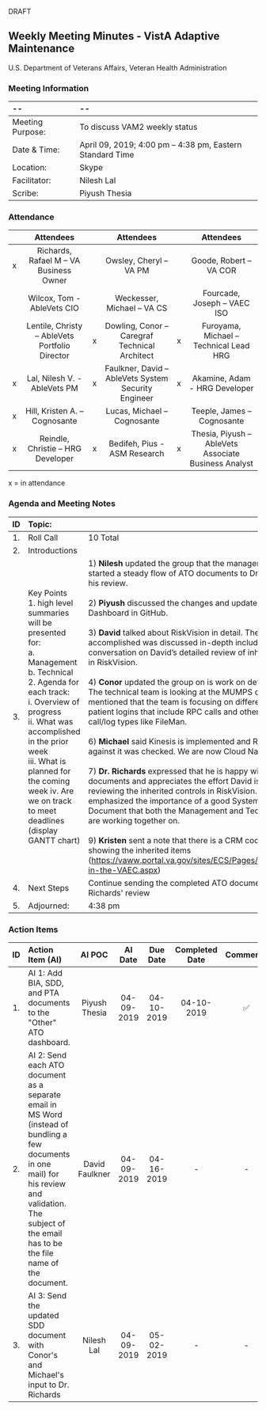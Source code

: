 DRAFT

## Weekly Meeting Minutes  - VistA Adaptive Maintenance
U.S. Department of Veterans Affairs, Veteran Health Administration


### Meeting Information
| -- | -- |
|:---|:---|
| Meeting Purpose: | To discuss VAM2 weekly status  |
| Date & Time: |	April 09, 2019; 4:00 pm – 4:38 pm, Eastern Standard Time |
| Location:	| Skype | 
| Facilitator:	| Nilesh Lal |
| Scribe: |	Piyush Thesia |


### Attendance

|  | Attendees |  | Attendees	|  | Attendees |
|:---:|:---:|:---:|:---:|:---:|:---:|
| x | Richards, Rafael M – VA Business Owner |  | Owsley, Cheryl – VA PM |  | Goode, Robert – VA COR |
|   | Wilcox, Tom - AbleVets CIO |  | Weckesser, Michael – VA CS |  | Fourcade, Joseph – VAEC ISO |
|  | Lentile, Christy – AbleVets Portfolio Director | x | Dowling, Conor – Caregraf Technical Architect | x | Furoyama, Michael – Technical Lead HRG | 
| x | Lal, Nilesh V. - AbleVets PM | x | Faulkner, David – AbleVets System Security Engineer | x | Akamine, Adam - HRG Developer |
| x | Hill, Kristen A. – Cognosante |  | Lucas, Michael – Cognosante  |  | Teeple, James – Cognosante |
| x | Reindle, Christie – HRG Developer | x | Bedifeh, Pius - ASM Research  | x | Thesia, Piyush – AbleVets Associate Business Analyst |

x = in attendance


### Agenda and Meeting Notes

| ID | Topic: |  |
|:---:|:---|:---|
| 1. | Roll Call | 10 Total |
| 2. | Introductions |  | 
| 3. | Key Points </br> 1.	high level summaries will be presented for: </br> a.	Management </br> b.	Technical </br> 2.	Agenda for each track: </br> i.	Overview of progress </br> ii.	What was accomplished in the prior week </br> iii.	What is planned for the coming week iv.	Are we on track to meet deadlines (display GANTT chart) | 1) **Nilesh** updated the group that the management team has started a steady flow of ATO documents to Dr. Richards for his review.  </br> </br> 2) **Piyush** discussed the changes and updates to the ATO Dashboard in GitHub.  </br> </br> 3) **David** talked about RiskVision in detail.  The work accomplished was discussed in-depth including a conversation on David’s detailed review of inherited controls in RiskVision.  </br> </br> 4) **Conor** updated the group on is work on definition toolkit. The technical team is looking at the MUMPS code. He also mentioned that the team is focusing on different kinds of patient logins that include RPC calls and other different call/log types like FileMan.   </br> </br> 6) **Michael** said Kinesis is implemented and RPC loop against it was checked. We are now Cloud Native.  </br> </br> 7) **Dr. Richards** expressed that he is happy with the ATO documents and appreciates the effort David is making in reviewing the inherited controls in RiskVision. He emphasized the importance of a good System Design Document that both the Management and Technical team are working together on. </br> </br> 9)	**Kristen** sent a note that there is a CRM codument showing the inherited items (https://vaww.portal.va.gov/sites/ECS/Pages/Cybersecurity-in-the-VAEC.aspx) |
| 4. |	Next Steps | Continue sending the completed ATO documents for Dr. Richards' review   |
| 5. | Adjourned: | 4:38 pm |



### Action Items

| ID | Action Item (AI) | AI POC | AI Date | Due Date | Completed Date | Comments |
|:---:|:---|:---:|:---:|:---:|:---:|:---:|
| 1. | AI 1:  Add BIA, SDD, and PTA documents to the "Other" ATO dashboard. | Piyush Thesia | 04-09-2019 | 04-10-2019 | 04-10-2019 | :white_check_mark: | 
| 2. | AI 2:  Send each ATO document as a separate email in MS Word (instead of bundling a few documents in one mail) for his review and validation. The subject of the email has to be the file name of the document. | David Faulkner | 04-09-2019 | 04-16-2019 | - | - |
| 3. | AI 3:  Send the updated SDD document with Conor's and Michael's input to Dr. Richards| Nilesh Lal | 04-09-2019 | 05-02-2019 | - | - |
